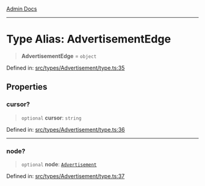 [Admin Docs](/)

***

# Type Alias: AdvertisementEdge

> **AdvertisementEdge** = `object`

Defined in: [src/types/Advertisement/type.ts:35](https://github.com/PalisadoesFoundation/talawa-admin/blob/main/src/types/Advertisement/type.ts#L35)

## Properties

### cursor?

> `optional` **cursor**: `string`

Defined in: [src/types/Advertisement/type.ts:36](https://github.com/PalisadoesFoundation/talawa-admin/blob/main/src/types/Advertisement/type.ts#L36)

***

### node?

> `optional` **node**: [`Advertisement`](Advertisement.md)

Defined in: [src/types/Advertisement/type.ts:37](https://github.com/PalisadoesFoundation/talawa-admin/blob/main/src/types/Advertisement/type.ts#L37)
